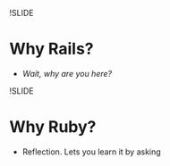 !SLIDE
# Why Rails?

* _Wait, why are you here?_

!SLIDE
# Why Ruby?

* Reflection.  Lets you learn it by asking
